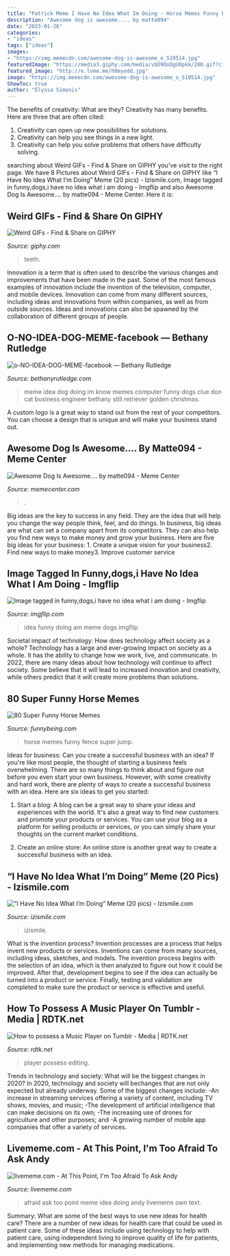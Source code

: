 ```yaml
---
title: "Patrick Meme I Have No Idea What Im Doing - Horse Memes Funny Fence Super Jump"
description: "Awesome dog is awesome.... by matte094"
date: "2023-01-26"
categories:
- "ideas"
tags: ["ideas"]
images:
- "https://img.memecdn.com/awesome-dog-is-awesome_o_519514.jpg"
featuredImage: "https://media3.giphy.com/media/vbD9OoDgUOpkk/200.gif?cid=790b76112oz1b5q056cdxofjjmkwv18xuxaixq7v1gju8z6x&amp;rid=200.gif"
featured_image: "http://e.lvme.me/h0myodd.jpg"
image: "https://img.memecdn.com/awesome-dog-is-awesome_o_519514.jpg"
ShowToc: true
author: "Elyssa Simonis"
---
```



The benefits of creativity: What are they?
Creativity has many benefits. Here are three that are often cited: 
1) Creativity can open up new possibilities for solutions. 
2) Creativity can help you see things in a new light. 
3) Creativity can help you solve problems that others have difficulty solving.

	

		
searching about Weird GIFs - Find &amp; Share on GIPHY you've visit to the right page. We have 8 Pictures about Weird GIFs - Find &amp; Share on GIPHY like “I Have No Idea What I’m Doing” Meme (20 pics) - Izismile.com, Image tagged in funny,dogs,i have no idea what i am doing - Imgflip and also Awesome Dog Is Awesome.... by matte094 - Meme Center. Here it is:
		
    
## Weird GIFs - Find &amp; Share On GIPHY

<img loading=lazy src="https://media3.giphy.com/media/vbD9OoDgUOpkk/200.gif?cid=790b76112oz1b5q056cdxofjjmkwv18xuxaixq7v1gju8z6x&amp;rid=200.gif" onerror="this.onerror=null;this.src='https://tse1.mm.bing.net/th?id=OIP.6Qx-w20SwxkJzpj_3T_GzgAAAA&amp;pid=15.1';" alt="Weird GIFs - Find &amp; Share on GIPHY">

_Source: giphy.com_

>teeth. 

	

Innovation is a term that is often used to describe the various changes and improvements that have been made in the past. Some of the most famous examples of innovation include the invention of the television, computer, and mobile devices. Innovation can come from many different sources, including ideas and innovations from within companies, as well as from outside sources. Ideas and innovations can also be spawned by the collaboration of different groups of people.

    
## O-NO-IDEA-DOG-MEME-facebook — Bethany Rutledge

<img loading=lazy src="https://bethanyrutledge.com/wp-content/uploads/2018/06/o-NO-IDEA-DOG-MEME-facebook.jpg" onerror="this.onerror=null;this.src='https://tse3.mm.bing.net/th?id=OIP.NNY6BceafGI90s6BQ2BtxQHaDt&amp;pid=15.1';" alt="o-NO-IDEA-DOG-MEME-facebook — Bethany Rutledge">

_Source: bethanyrutledge.com_

>meme idea dog doing im know memes computer funny dogs clue don cat business engineer bethany still retriever golden christmas. 

	

A custom logo is a great way to stand out from the rest of your competitors. You can choose a design that is unique and will make your business stand out.

    
## Awesome Dog Is Awesome.... By Matte094 - Meme Center

<img loading=lazy src="https://img.memecdn.com/awesome-dog-is-awesome_o_519514.jpg" onerror="this.onerror=null;this.src='https://tse4.mm.bing.net/th?id=OIP.MSNqqnHrCExrQkvNGqMb6QHaLQ&amp;pid=15.1';" alt="Awesome Dog Is Awesome.... by matte094 - Meme Center">

_Source: memecenter.com_

>. 

	

Big ideas are the key to success in any field. They are the idea that will help you change the way people think, feel, and do things. In business, big ideas are what can set a company apart from its competitors. They can also help you find new ways to make money and grow your business. Here are five big ideas for your business: 1. Create a unique vision for your business2. Find new ways to make money3. Improve customer service
    
## Image Tagged In Funny,dogs,i Have No Idea What I Am Doing - Imgflip

<img loading=lazy src="http://i.imgflip.com/1nj5e.jpg" onerror="this.onerror=null;this.src='https://tse3.mm.bing.net/th?id=OIP.eXaDorIQ1FTTGqxpajCm2gHaFV&amp;pid=15.1';" alt="Image tagged in funny,dogs,i have no idea what i am doing - Imgflip">

_Source: imgflip.com_

>idea funny doing am meme dogs imgflip. 

	

Societal impact of technology: How does technology affect society as a whole?
Technology has a large and ever-growing impact on society as a whole. It has the ability to change how we work, live, and communicate. In 2022, there are many ideas about how technology will continue to affect society. Some believe that it will lead to increased innovation and creativity, while others predict that it will create more problems than solutions.

    
## 80 Super Funny Horse Memes

<img loading=lazy src="https://www.funnybeing.com/wp-content/uploads/2017/05/I-Just-Have-To-Jump-Over-The-Fence.jpg" onerror="this.onerror=null;this.src='https://tse3.mm.bing.net/th?id=OIP.GU-IcZtxMsiTEIxZ4VAEWAHaN8&amp;pid=15.1';" alt="80 Super Funny Horse Memes">

_Source: funnybeing.com_

>horse memes funny fence super jump. 

	

Ideas for business: Can you create a successful business with an idea?
If you're like most people, the thought of starting a business feels overwhelming. There are so many things to think about and figure out before you even start your own business. However, with some creativity and hard work, there are plenty of ways to create a successful business with an idea. Here are six ideas to get you started:
1) Start a blog: A blog can be a great way to share your ideas and experiences with the world. It's also a great way to find new customers and promote your products or services. You can use your blog as a platform for selling products or services, or you can simply share your thoughts on the current market conditions.

2) Create an online store: An online store is another great way to create a successful business with an idea.

    
## “I Have No Idea What I’m Doing” Meme (20 Pics) - Izismile.com

<img loading=lazy src="https://img.izismile.com/img/img5/20120417/640/i_have_no_idea_what_im_doing_meme_640_high_14.jpg" onerror="this.onerror=null;this.src='https://tse3.mm.bing.net/th?id=OIP.bIsEUPqLdfk8qrol6WZDQAHaM8&amp;pid=15.1';" alt="“I Have No Idea What I’m Doing” Meme (20 pics) - Izismile.com">

_Source: izismile.com_

>izismile. 

	

What is the invention process?
Invention processes are a process that helps invent new products or services. Inventions can come from many sources, including ideas, sketches, and models. The invention process begins with the selection of an idea, which is then analyzed to figure out how it could be improved. After that, development begins to see if the idea can actually be turned into a product or service. Finally, testing and validation are completed to make sure the product or service is effective and useful.

    
## How To Possess A Music Player On Tumblr - Media | RDTK.net

<img loading=lazy src="https://i.ytimg.com/vi/wtQhyVwOQiQ/hqdefault.jpg" onerror="this.onerror=null;this.src='https://tse4.mm.bing.net/th?id=OIP.SV7PyOaBNc0sBtV4xUcw_AHaFj&amp;pid=15.1';" alt="How to possess a Music Player on Tumblr - Media | RDTK.net">

_Source: rdtk.net_

>player possess editing. 

	

Trends in technology and society: What will be the biggest changes in 2020?
In 2020, technology and society will bechanges that are not only expected but already underway. 
Some of the biggest changes include: 
-An increase in streaming services offering a variety of content, including TV shows, movies, and music; 
-The development of artificial intelligence that can make decisions on its own; 
-The increasing use of drones for agriculture and other purposes; and 
-A growing number of mobile app companies that offer a variety of services.

    
## Livememe.com - At This Point, I&#039;m Too Afraid To Ask Andy

<img loading=lazy src="http://e.lvme.me/h0myodd.jpg" onerror="this.onerror=null;this.src='https://tse4.mm.bing.net/th?id=OIP.F_0vPAzsEkBGc7sn2ubxDAHaH8&amp;pid=15.1';" alt="livememe.com - At This Point, I&#039;m Too Afraid To Ask Andy">

_Source: livememe.com_

>afraid ask too point meme idea doing andy livememe own text. 

	

Summary: What are some of the best ways to use new ideas for health care?
There are a number of new ideas for health care that could be used in patient care. Some of these ideas include using technology to help with patient care, using independent living to improve quality of life for patients, and implementing new methods for managing medications.

